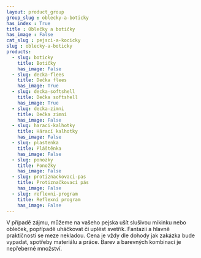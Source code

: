 ```yaml
---
layout: product_group
group_slug : oblecky-a-boticky
has_index : True
title : Oblečky a botičky
has_image : False
cat_slug : pejsci-a-kocicky
slug : oblecky-a-boticky
products:
  - slug: boticky
    title: Botičky
    has_image: False
  - slug: decka-flees
    title: Dečka flees
    has_image: True
  - slug: decka-softshell
    title: Dečka softshell
    has_image: True
  - slug: decka-zimni
    title: Dečka zimní
    has_image: False
  - slug: haraci-kalhotky
    title: Hárací kalhotky
    has_image: False
  - slug: plastenka
    title: Pláštěnka
    has_image: False
  - slug: ponozky
    title: Ponožky
    has_image: False
  - slug: protiznackovaci-pas
    title: Protiznačkovací pás
    has_image: False
  - slug: reflexni-program
    title: Reflexní program
    has_image: False
---
```


V případě zájmu, můžeme na vašeho pejska ušít slušivou mikinku nebo obleček, popřípadě uháčkovat či uplést svetřík. Fantazii a hlavně praktičnosti se meze nekladou. Cena je vždy dle dohody jak zakázka bude vypadat, spotřeby materiálu a práce. Barev a barevných kombinací je nepřeberné množství.
